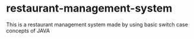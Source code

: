 # restaurant-management-system
This is a restaurant management system made by using basic switch case concepts of JAVA
